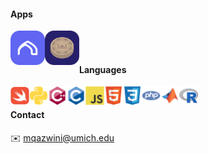 #### Apps
[<img align="left" alt="Nafilah" width="55px" src="https://raw.githubusercontent.com/qazwini/qazwini/master/stuff/logoGithub.png">][nafilah]
[<img align="left" alt="Turbah" width="55px" src="https://raw.githubusercontent.com/qazwini/qazwini/master/stuff/turbah.png">][turbah]

<br><br>

#### Languages
<img align="left" alt="Swift" width="30px" src="https://github.com/devicons/devicon/raw/master/icons/swift/swift-original.svg">
<img align="left" alt="Python" width="30px" src="https://github.com/devicons/devicon/raw/master/icons/python/python-plain.svg">
<img align="left" alt="C++" width="30px" src="https://github.com/devicons/devicon/raw/master/icons/cplusplus/cplusplus-original.svg">
<img align="left" alt="C" width="30px" src="https://github.com/devicons/devicon/raw/master/icons/c/c-original.svg">
<img align="left" alt="Javascript" width="30px" src="https://github.com/devicons/devicon/raw/master/icons/javascript/javascript-original.svg">
<img align="left" alt="HTML" width="30px" src="https://github.com/devicons/devicon/raw/master/icons/html5/html5-original.svg">
<img align="left" alt="CSS" width="30px" src="https://github.com/devicons/devicon/raw/master/icons/css3/css3-original.svg">
<img align="left" alt="PHP" width="30px" src="https://github.com/devicons/devicon/raw/master/icons/php/php-plain.svg">
<img align="left" alt="MATLAB" width="30px" src="https://github.com/devicons/devicon/raw/master/icons/matlab/matlab-original.svg">
<img align="left" alt="R" width="30px" src="https://github.com/devicons/devicon/raw/master/icons/r/r-original.svg">

<br>

#### Contact
✉️ mqazwini@umich.edu


[nafilah]: https://apps.apple.com/app/id1510691403
[turbah]: https://apps.apple.com/app/id1523945049
